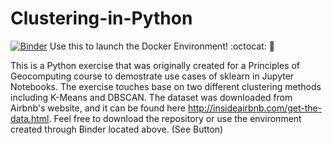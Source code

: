 # Clustering-in-Python

[![Binder](https://mybinder.org/badge.svg)](https://mybinder.org/v2/gh/E-Cole-I/Clustering-in-Python/master)    Use this to launch the Docker Environment!  :octocat: :metal:


This is a Python exercise that was originally created for a Principles of Geocomputing course to demostrate use cases of sklearn in Jupyter Notebooks. The exercise touches base on two different clustering methods including K-Means and DBSCAN. The dataset was downloaded from Airbnb's website, and it can be found here http://insideairbnb.com/get-the-data.html. Feel free to download the repository or use the environment created through Binder located above. (See Button) 

